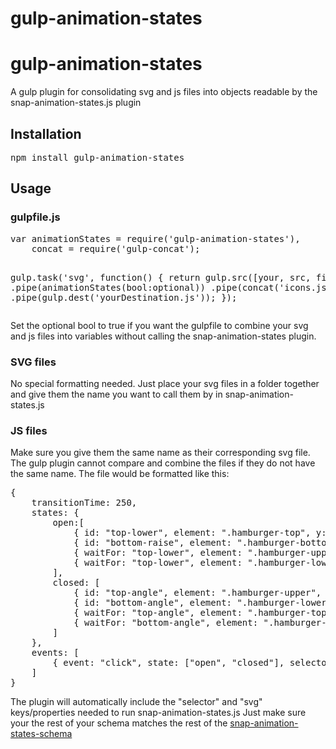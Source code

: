 # gulp-animation-states
<h1>gulp-animation-states</h1>
<p>A gulp plugin for consolidating svg and js files into objects readable by the snap-animation-states.js plugin</p>
<h2>Installation</h2>
<pre>npm install gulp-animation-states</pre>
<h2>Usage</h2>
<h3>gulpfile.js</h3>
<pre>
var animationStates = require('gulp-animation-states'),
    concat = require('gulp-concat');

gulp.task('svg', function() {
    return gulp.src([your, src, files])
        .pipe(animationStates(bool:optional))
        .pipe(concat('icons.js'))
        .pipe(gulp.dest('yourDestination.js'));
});
</pre>
<p>Set the optional bool to true if you want the gulpfile to combine your svg and js files into variables without calling the snap-animation-states plugin.</p>
<h3>SVG files</h3>
<p>No special formatting needed. Just place your svg files in a folder together and give them the name you want to call them by in snap-animation-states.js</p>
<h3>JS files</h3>
<p>Make sure you give them the same name as their corresponding svg file.  The gulp plugin cannot compare and combine the files if they do not have the same name.  The file would be formatted like this:</p>
<pre>
{
    transitionTime: 250,
    states: {
        open:[
            { id: "top-lower", element: ".hamburger-top", y:20 },
            { id: "bottom-raise", element: ".hamburger-bottom", y:-20 },
            { waitFor: "top-lower", element: ".hamburger-upper", r:45 },
            { waitFor: "top-lower", element: ".hamburger-lower", r:-45 },
        ],
        closed: [
            { id: "top-angle", element: ".hamburger-upper", r: 0 },
            { id: "bottom-angle", element: ".hamburger-lower", r: 0 },						
            { waitFor: "top-angle", element: ".hamburger-top", y: 0 },
            { waitFor: "bottom-angle", element: ".hamburger-bottom", y: 0 },
        ]
    },
    events: [
        { event: "click", state: ["open", "closed"], selector: '.hamburger-animate' }
    ]
}
</pre>
<p>The plugin will automatically include the "selector" and "svg" keys/properties needed to run snap-animation-states.js  Just make sure your the rest of your schema matches the rest of the <a href="https://bkdiehl.github.io/">snap-animation-states-schema</a></p>
